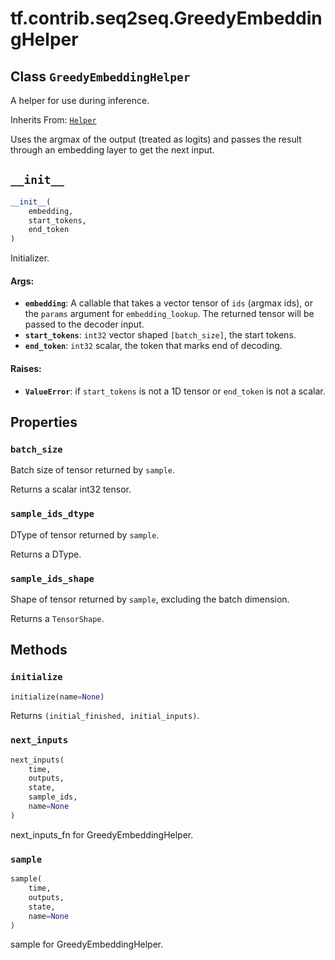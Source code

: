 <div itemscope itemtype="http://developers.google.com/ReferenceObject">
<meta itemprop="name" content="tf.contrib.seq2seq.GreedyEmbeddingHelper" />
<meta itemprop="path" content="Stable" />
<meta itemprop="property" content="batch_size"/>
<meta itemprop="property" content="sample_ids_dtype"/>
<meta itemprop="property" content="sample_ids_shape"/>
<meta itemprop="property" content="__init__"/>
<meta itemprop="property" content="initialize"/>
<meta itemprop="property" content="next_inputs"/>
<meta itemprop="property" content="sample"/>
</div>

# tf.contrib.seq2seq.GreedyEmbeddingHelper

## Class `GreedyEmbeddingHelper`

A helper for use during inference.

Inherits From: [`Helper`](../../../tf/contrib/seq2seq/Helper.md)

<!-- Placeholder for "Used in" -->

Uses the argmax of the output (treated as logits) and passes the
result through an embedding layer to get the next input.

<h2 id="__init__"><code>__init__</code></h2>

``` python
__init__(
    embedding,
    start_tokens,
    end_token
)
```

Initializer.


#### Args:


* <b>`embedding`</b>: A callable that takes a vector tensor of `ids` (argmax ids),
  or the `params` argument for `embedding_lookup`. The returned tensor
  will be passed to the decoder input.
* <b>`start_tokens`</b>: `int32` vector shaped `[batch_size]`, the start tokens.
* <b>`end_token`</b>: `int32` scalar, the token that marks end of decoding.


#### Raises:


* <b>`ValueError`</b>: if `start_tokens` is not a 1D tensor or `end_token` is not a
  scalar.



## Properties

<h3 id="batch_size"><code>batch_size</code></h3>

Batch size of tensor returned by `sample`.

Returns a scalar int32 tensor.

<h3 id="sample_ids_dtype"><code>sample_ids_dtype</code></h3>

DType of tensor returned by `sample`.

Returns a DType.

<h3 id="sample_ids_shape"><code>sample_ids_shape</code></h3>

Shape of tensor returned by `sample`, excluding the batch dimension.

Returns a `TensorShape`.



## Methods

<h3 id="initialize"><code>initialize</code></h3>

``` python
initialize(name=None)
```

Returns `(initial_finished, initial_inputs)`.


<h3 id="next_inputs"><code>next_inputs</code></h3>

``` python
next_inputs(
    time,
    outputs,
    state,
    sample_ids,
    name=None
)
```

next_inputs_fn for GreedyEmbeddingHelper.


<h3 id="sample"><code>sample</code></h3>

``` python
sample(
    time,
    outputs,
    state,
    name=None
)
```

sample for GreedyEmbeddingHelper.




